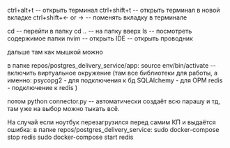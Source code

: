 ctrl+alt+t -- открыть терминал
ctrl+shift+t -- открыть терминал в новой вкладке
ctrl+shift+<- or -> -- поменять вкладку в терминале

cd -- перейти в папку
cd .. -- на папку вверх
ls -- посмотреть содержимое папки
nvim -- открыть IDE 
<F2> -- открыть проводник

дальше там как мышкой можно

в папке repos/postgres_delivery_service/app:
source env/bin/activate -- включить виртуальное окружение
(там все библиотеки для работы, а именно:
    psycopg2 - для подключения к бд
    SQLAlchemy - для ОРМ
    redis - подключение к redis
)

потом python connector.py -- автоматически создаёт всю парашу и тд,
там уже на выбор можно тыкать всё.

На случай если ноутбук перезагрузился перед самим КП и выдаётся ошибка:
в папке repos/postgres_delivery_service:
sudo docker-compose stop redis
sudo docker-compose start redis
